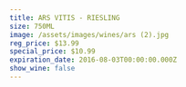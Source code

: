 ```yaml
---
title: ARS VITIS - RIESLING
size: 750ML
image: /assets/images/wines/ars (2).jpg
reg_price: $13.99
special_price: $10.99
expiration_date: 2016-08-03T00:00:00.000Z
show_wine: false
---
```



